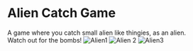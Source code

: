 # Alien Catch Game<br />
A game where you catch small alien like thingies, as an alien. <br />
Watch out for the bombs!
![Alien1](https://github.com/user-attachments/assets/049e2294-a0f6-4052-87ae-bfe555124e84)
![Alien 2](https://github.com/user-attachments/assets/f3ae48e7-5040-4dc4-afc9-85d6a272f9fb)
![Alien3](https://github.com/user-attachments/assets/134b0e18-be66-4c00-a213-6e5dd6d21b26)
